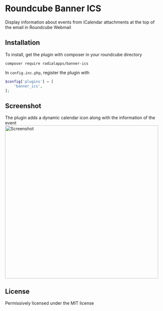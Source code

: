 # Roundcube Banner ICS

Display information about events from iCalendar attachments at the top of
the email in Roundcube Webmail

## Installation
To install, get the plugin with composer in your roundcube directory
```
composer require radialapps/banner-ics
```

In `config.inc.php`, register the plugin with
```php
$config['plugins'] = [
    'banner_ics',
];
```

## Screenshot
The plugin adds a dynamic calendar icon along with the information of the event
<br/>
<img src="screenshot.png" alt="Screenshot" width="500"/>

## License
Permissively licensed under the MIT license

